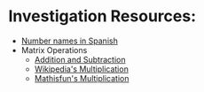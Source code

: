 # Investigation Resources:

 - [Number names in Spanish](https://es.wikipedia.org/wiki/Anexo:Nombres_de_los_n%C3%BAmeros_en_espa%C3%B1ol#Centenas)
 - Matrix Operations
    - [Addition and Subtraction](https://www.purplemath.com/modules/mtrxadd.htm)
    - [Wikipedia's Multiplication](https://en.wikipedia.org/wiki/Matrix_multiplication)
    - [Mathisfun's Multiplication](https://www.mathsisfun.com/algebra/matrix-multiplying.html)